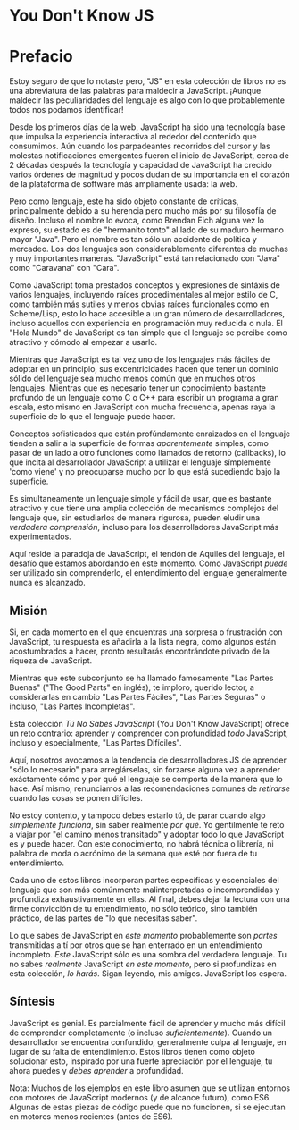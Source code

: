 # You Don't Know JS
# Prefacio

Estoy seguro de que lo notaste pero, "JS" en esta colección de libros no es una abreviatura de las palabras para maldecir a JavaScript. ¡Aunque maldecir las peculiaridades del lenguaje es algo con lo que probablemente todos nos podamos identificar!

Desde los primeros días de la web, JavaScript ha sido una tecnología base que impulsa la experiencia interactiva al rededor del contenido que consumimos. Aún cuando los parpadeantes recorridos del cursor y las molestas notificaciones emergentes fueron el inicio de JavaScript, cerca de 2 décadas después la tecnología y capacidad de JavaScript ha crecido varios órdenes de magnitud y pocos dudan de su importancia en el corazón de la plataforma de software más ampliamente usada: la web.

Pero como lenguaje, este ha sido objeto constante de críticas, principalmente debido a su herencia pero mucho más por su filosofía de diseño. Incluso el nombre lo evoca, como Brendan Eich alguna vez lo expresó, su estado es de "hermanito tonto" al lado de su maduro hermano mayor "Java". Pero el nombre es tan sólo un accidente de política y mercadeo. Los dos lenguajes son considerablemente diferentes de muchas y muy importantes maneras. "JavaScript" está tan relacionado con "Java" como "Caravana" con "Cara".

Como JavaScript toma prestados conceptos y expresiones de sintáxis de varios lenguajes, incluyendo raíces procedimentales al mejor estilo de C, como también más sutiles y menos obvias raíces funcionales como en Scheme/Lisp, esto lo hace accesible a un gran número de desarrolladores, incluso aquellos con experiencia en programación muy reducida o nula. El "Hola Mundo" de JavaScript es tan simple que el lenguaje se percibe como atractivo y cómodo al empezar a usarlo.

Mientras que JavaScript es tal vez uno de los lenguajes más fáciles de adoptar en un principio, sus excentricidades hacen que tener un dominio sólido del lenguaje sea mucho menos común que en muchos otros lenguajes. Mientras que es necesario tener un conocimiento bastante profundo de un lenguaje como C o C++ para escribir un programa a gran escala, esto mismo en JavaScript con mucha frecuencia, apenas raya la superficie de lo que el lenguaje puede hacer.

Conceptos sofisticados que están profúndamente enraizados en el lenguaje tienden a salir a la superficie de formas *aparentemente* simples, como pasar de un lado a otro funciones como llamados de retorno (callbacks), lo que incita al desarrollador JavaScript a utilizar el lenguaje símplemente 'como viene' y no preocuparse mucho por lo que está sucediendo bajo la superficie.

Es simultaneamente un lenguaje simple y fácil de usar, que es bastante atractivo y que tiene una amplia colección de mecanismos complejos del lenguaje que, sin estudiarlos de manera rigurosa, pueden eludir una *verdadera comprensión*, incluso para los desarrolladores JavaScript más experimentados.

Aquí reside la paradoja de JavaScript, el tendón de Aquiles del lenguaje, el desafío que estamos abordando en este momento. Como JavaScript *puede* ser utilizado sin comprenderlo, el entendimiento del lenguaje generalmente nunca es alcanzado.

## Misión

Si, en cada momento en el que encuentras una sorpresa o frustración con JavaScript, tu respuesta es añadirla a la lista negra, como algunos están acostumbrados a hacer, pronto resultarás encontrándote privado de la riqueza de JavaScript.

Mientras que este subconjunto se ha llamado famosamente "Las Partes Buenas" ("The Good Parts" en inglés), te imploro, querido lector, a considerarlas en cambio "Las Partes Fáciles", "Las Partes Seguras" o incluso, "Las Partes Incompletas".

Esta colección *Tú No Sabes JavaScript* (You Don't Know JavaScript) ofrece un reto contrario: aprender y comprender con profundidad *todo* JavaScript, incluso y especialmente, "Las Partes Difíciles".

Aquí, nosotros avocamos a la tendencia de desarrolladores JS de aprender "sólo lo necesario" para arreglárselas, sin forzarse alguna vez a aprender exáctamente cómo y por qué el lenguaje se comporta de la manera que lo hace. Así mismo, renunciamos a las recomendaciones comunes de *retirarse* cuando las cosas se ponen difíciles.

No estoy contento, y tampoco debes estarlo tú, de parar cuando algo *simplemente funciona*, sin saber realmente *por qué*. Yo gentilmente te reto a viajar por "el camino menos transitado" y adoptar todo lo que JavaScript es y puede hacer. Con este conocimiento, no habrá técnica o librería, ni palabra de moda o acrónimo de la semana que esté por fuera de tu entendimiento.

Cada uno de estos libros incorporan partes específicas y escenciales del lenguaje que son más comúnmente malinterpretadas o incomprendidas y profundiza exhaustivamente en ellas. Al final, debes dejar la lectura con una firme convicción de tu entendimiento, no sólo teórico, sino también práctico, de las partes de "lo que necesitas saber".

Lo que sabes de JavaScript en *este momento* probablemente son *partes* transmitidas a tí por otros que se han enterrado en un entendimiento incompleto. *Este* JavaScript sólo es una sombra del verdadero lenguaje. Tu no sabes *realmente* JavaScript *en este momento*, pero si profundizas en esta colección, *lo harás*. Sigan leyendo, mis amigos. JavaScript los espera.

## Síntesis

JavaScript es genial. Es parcialmente fácil de aprender y mucho más difícil de comprender completamente (o incluso *suficientemente*). Cuando un desarrollador se encuentra confundido, generalmente culpa al lenguaje, en lugar de su falta de entendimiento. Estos libros tienen como objeto solucionar esto, inspirado por una fuerte apreciación por el lenguaje, tu ahora puedes y *debes* *aprender* a profundidad.

Nota: Muchos de los ejemplos en este libro asumen que se utilizan entornos con motores de JavaScript modernos (y de alcance futuro), como ES6. Algunas de estas piezas de código puede que no funcionen, si se ejecutan en motores menos recientes (antes de ES6).
